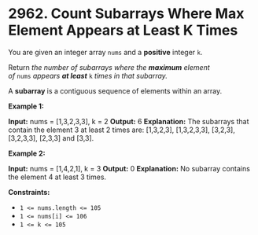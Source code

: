 # 2962. Count Subarrays Where Max Element Appears at Least K Times 

You are given an integer array `nums` and a **positive** integer `k`.

Return _the number of subarrays where the **maximum** element of_ `nums` _appears **at least**_ `k` _times in that subarray._

A **subarray** is a contiguous sequence of elements within an array.

**Example 1:**

**Input:** nums = [1,3,2,3,3], k = 2
**Output:** 6
**Explanation:** The subarrays that contain the element 3 at least 2 times are: [1,3,2,3], [1,3,2,3,3], [3,2,3], [3,2,3,3], [2,3,3] and [3,3].

**Example 2:**

**Input:** nums = [1,4,2,1], k = 3
**Output:** 0
**Explanation:** No subarray contains the element 4 at least 3 times.

**Constraints:**

- `1 <= nums.length <= 105`
- `1 <= nums[i] <= 106`
- `1 <= k <= 105`